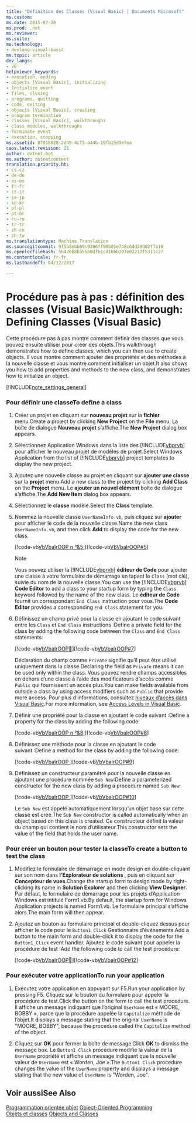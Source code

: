 ```yaml
---
title: "Définition des Classes (Visual Basic) | Documents Microsoft"
ms.custom: 
ms.date: 2015-07-20
ms.prod: .net
ms.reviewer: 
ms.suite: 
ms.technology:
- devlang-visual-basic
ms.topic: article
dev_langs:
- VB
helpviewer_keywords:
- execution, ending
- objects [Visual Basic], initializing
- Initialize event
- files, closing
- programs, quitting
- code, exiting
- objects [Visual Basic], creating
- program termination
- classes [Visual Basic], walkthroughs
- class modules, walkthroughs
- Terminate event
- execution, stopping
ms.assetid: 07018828-2d49-4cf5-a44b-19fb15d9efea
caps.latest.revision: 21
author: dotnet-bot
ms.author: dotnetcontent
translation.priority.ht:
- cs-cz
- de-de
- es-es
- fr-fr
- it-it
- ja-jp
- ko-kr
- pl-pl
- pt-br
- ru-ru
- tr-tr
- zh-cn
- zh-tw
ms.translationtype: Machine Translation
ms.sourcegitcommit: 9f5b8ebb69c9206ff90b05e748c64d29d82f7a16
ms.openlocfilehash: 5b470b8ba9b60dfb1cd1bbb207e02217f5311c27
ms.contentlocale: fr-fr
ms.lasthandoff: 04/12/2017

---
```

# <a name="walkthrough-defining-classes-visual-basic"></a><span data-ttu-id="f6183-102">Procédure pas à pas : définition des classes (Visual Basic)</span><span class="sxs-lookup"><span data-stu-id="f6183-102">Walkthrough: Defining Classes (Visual Basic)</span></span>
<span data-ttu-id="f6183-103">Cette procédure pas à pas montre comment définir des classes que vous pouvez ensuite utiliser pour créer des objets.</span><span class="sxs-lookup"><span data-stu-id="f6183-103">This walkthrough demonstrates how to define classes, which you can then use to create objects.</span></span> <span data-ttu-id="f6183-104">Il vous montre comment ajouter des propriétés et des méthodes à la nouvelle classe et vous montre comment initialiser un objet.</span><span class="sxs-lookup"><span data-stu-id="f6183-104">It also shows you how to add properties and methods to the new class, and demonstrates how to initialize an object.</span></span>  
  
[!INCLUDE[note_settings_general](../../../../csharp/language-reference/compiler-messages/includes/note_settings_general_md.md)]  
  
### <a name="to-define-a-class"></a><span data-ttu-id="f6183-105">Pour définir une classe</span><span class="sxs-lookup"><span data-stu-id="f6183-105">To define a class</span></span>  
  
1.  <span data-ttu-id="f6183-106">Créer un projet en cliquant sur **nouveau projet** sur la **fichier** menu.</span><span class="sxs-lookup"><span data-stu-id="f6183-106">Create a project by clicking **New Project** on the **File** menu.</span></span> <span data-ttu-id="f6183-107">La boîte de dialogue **Nouveau projet** s’affiche.</span><span class="sxs-lookup"><span data-stu-id="f6183-107">The **New Project** dialog box appears.</span></span>  
  
2.  <span data-ttu-id="f6183-108">Sélectionnez Application Windows dans la liste des [!INCLUDE[vbprvb](../../../../csharp/programming-guide/concepts/linq/includes/vbprvb_md.md)] pour afficher le nouveau projet de modèles de projet.</span><span class="sxs-lookup"><span data-stu-id="f6183-108">Select Windows Application from the list of [!INCLUDE[vbprvb](../../../../csharp/programming-guide/concepts/linq/includes/vbprvb_md.md)] project templates to display the new project.</span></span>  
  
3.  <span data-ttu-id="f6183-109">Ajoutez une nouvelle classe au projet en cliquant sur **ajouter une classe** sur la **projet** menu.</span><span class="sxs-lookup"><span data-stu-id="f6183-109">Add a new class to the project by clicking **Add Class** on the **Project** menu.</span></span> <span data-ttu-id="f6183-110">Le **ajouter un nouvel élément** boîte de dialogue s’affiche.</span><span class="sxs-lookup"><span data-stu-id="f6183-110">The **Add New Item** dialog box appears.</span></span>  
  
4.  <span data-ttu-id="f6183-111">Sélectionnez le **classe** modèle.</span><span class="sxs-lookup"><span data-stu-id="f6183-111">Select the **Class** template.</span></span>  
  
5.  <span data-ttu-id="f6183-112">Nommez la nouvelle classe `UserNameInfo.vb`, puis cliquez sur **ajouter** pour afficher le code de la nouvelle classe.</span><span class="sxs-lookup"><span data-stu-id="f6183-112">Name the new class `UserNameInfo.vb`, and then click **Add** to display the code for the new class.</span></span>  
  
     <span data-ttu-id="f6183-113">[!code-vb[VbVbalrOOP n °&5;](../../../../visual-basic/misc/codesnippet/VisualBasic/walkthrough-defining-classes_1.vb)]</span><span class="sxs-lookup"><span data-stu-id="f6183-113">[!code-vb[VbVbalrOOP#5](../../../../visual-basic/misc/codesnippet/VisualBasic/walkthrough-defining-classes_1.vb)]</span></span>  
  
    > [!NOTE]
    >  <span data-ttu-id="f6183-114">Vous pouvez utiliser la [!INCLUDE[vbprvb](../../../../csharp/programming-guide/concepts/linq/includes/vbprvb_md.md)] **éditeur de Code** pour ajouter une classe à votre formulaire de démarrage en tapant le `Class` (mot clé), suivie du nom de la nouvelle classe.</span><span class="sxs-lookup"><span data-stu-id="f6183-114">You can use the [!INCLUDE[vbprvb](../../../../csharp/programming-guide/concepts/linq/includes/vbprvb_md.md)] **Code Editor** to add a class to your startup form by typing the `Class` keyword followed by the name of the new class.</span></span> <span data-ttu-id="f6183-115">Le **éditeur de Code** fournit un correspondant `End Class` instruction pour vous.</span><span class="sxs-lookup"><span data-stu-id="f6183-115">The **Code Editor** provides a corresponding `End Class` statement for you.</span></span>  
  
6.  <span data-ttu-id="f6183-116">Définissez un champ privé pour la classe en ajoutant le code suivant entre les `Class` et `End Class` instructions :</span><span class="sxs-lookup"><span data-stu-id="f6183-116">Define a private field for the class by adding the following code between the `Class` and `End Class` statements:</span></span>  
  
     <span data-ttu-id="f6183-117">[!code-vb[VbVbalrOOP&#7;](../../../../visual-basic/misc/codesnippet/VisualBasic/walkthrough-defining-classes_2.vb)]</span><span class="sxs-lookup"><span data-stu-id="f6183-117">[!code-vb[VbVbalrOOP#7](../../../../visual-basic/misc/codesnippet/VisualBasic/walkthrough-defining-classes_2.vb)]</span></span>  
  
     <span data-ttu-id="f6183-118">Déclaration du champ comme `Private` signifie qu’il peut être utilisé uniquement dans la classe.</span><span class="sxs-lookup"><span data-stu-id="f6183-118">Declaring the field as `Private` means it can be used only within the class.</span></span> <span data-ttu-id="f6183-119">Vous pouvez rendre champs accessibles en dehors d’une classe à l’aide des modificateurs d’accès comme `Public` qui fournissent un accès plus.</span><span class="sxs-lookup"><span data-stu-id="f6183-119">You can make fields available from outside a class by using access modifiers such as `Public` that provide more access.</span></span> <span data-ttu-id="f6183-120">Pour plus d’informations, consultez [niveaux d’accès dans Visual Basic](../../../../visual-basic/programming-guide/language-features/declared-elements/access-levels.md).</span><span class="sxs-lookup"><span data-stu-id="f6183-120">For more information, see [Access Levels in Visual Basic](../../../../visual-basic/programming-guide/language-features/declared-elements/access-levels.md).</span></span>  
  
7.  <span data-ttu-id="f6183-121">Définir une propriété pour la classe en ajoutant le code suivant :</span><span class="sxs-lookup"><span data-stu-id="f6183-121">Define a property for the class by adding the following code:</span></span>  
  
     <span data-ttu-id="f6183-122">[!code-vb[VbVbalrOOP n °&8;](../../../../visual-basic/misc/codesnippet/VisualBasic/walkthrough-defining-classes_3.vb)]</span><span class="sxs-lookup"><span data-stu-id="f6183-122">[!code-vb[VbVbalrOOP#8](../../../../visual-basic/misc/codesnippet/VisualBasic/walkthrough-defining-classes_3.vb)]</span></span>  
  
8.  <span data-ttu-id="f6183-123">Définissez une méthode pour la classe en ajoutant le code suivant :</span><span class="sxs-lookup"><span data-stu-id="f6183-123">Define a method for the class by adding the following code:</span></span>  
  
     <span data-ttu-id="f6183-124">[!code-vb[VbVbalrOOP&#9;](../../../../visual-basic/misc/codesnippet/VisualBasic/walkthrough-defining-classes_4.vb)]</span><span class="sxs-lookup"><span data-stu-id="f6183-124">[!code-vb[VbVbalrOOP#9](../../../../visual-basic/misc/codesnippet/VisualBasic/walkthrough-defining-classes_4.vb)]</span></span>  
  
9. <span data-ttu-id="f6183-125">Définissez un constructeur paramétré pour la nouvelle classe en ajoutant une procédure nommée `Sub New`:</span><span class="sxs-lookup"><span data-stu-id="f6183-125">Define a parameterized constructor for the new class by adding a procedure named `Sub New`:</span></span>  
  
     <span data-ttu-id="f6183-126">[!code-vb[VbVbalrOOP&#10;](../../../../visual-basic/misc/codesnippet/VisualBasic/walkthrough-defining-classes_5.vb)]</span><span class="sxs-lookup"><span data-stu-id="f6183-126">[!code-vb[VbVbalrOOP#10](../../../../visual-basic/misc/codesnippet/VisualBasic/walkthrough-defining-classes_5.vb)]</span></span>  
  
     <span data-ttu-id="f6183-127">Le `Sub New` est appelé automatiquement lorsqu’un objet basé sur cette classe est créé.</span><span class="sxs-lookup"><span data-stu-id="f6183-127">The `Sub New` constructor is called automatically when an object based on this class is created.</span></span> <span data-ttu-id="f6183-128">Ce constructeur définit la valeur du champ qui contient le nom d’utilisateur.</span><span class="sxs-lookup"><span data-stu-id="f6183-128">This constructor sets the value of the field that holds the user name.</span></span>  
  
### <a name="to-create-a-button-to-test-the-class"></a><span data-ttu-id="f6183-129">Pour créer un bouton pour tester la classe</span><span class="sxs-lookup"><span data-stu-id="f6183-129">To create a button to test the class</span></span>  
  
1.  <span data-ttu-id="f6183-130">Modifiez le formulaire de démarrage en mode design en double-cliquant sur son nom dans **l’Explorateur de solutions** , puis en cliquant sur **Concepteur de vues**.</span><span class="sxs-lookup"><span data-stu-id="f6183-130">Change the startup form to design mode by right-clicking its name in **Solution Explorer** and then clicking **View Designer**.</span></span> <span data-ttu-id="f6183-131">Par défaut, le formulaire de démarrage pour les projets d’Application Windows est intitulé Form1.vb.</span><span class="sxs-lookup"><span data-stu-id="f6183-131">By default, the startup form for Windows Application projects is named Form1.vb.</span></span> <span data-ttu-id="f6183-132">Le formulaire principal s’affiche alors.</span><span class="sxs-lookup"><span data-stu-id="f6183-132">The main form will then appear.</span></span>  
  
2.  <span data-ttu-id="f6183-133">Ajoutez un bouton au formulaire principal et double-cliquez dessus pour afficher le code pour le `Button1_Click` Gestionnaire d’événements.</span><span class="sxs-lookup"><span data-stu-id="f6183-133">Add a button to the main form and double-click it to display the code for the `Button1_Click` event handler.</span></span> <span data-ttu-id="f6183-134">Ajoutez le code suivant pour appeler la procédure de test :</span><span class="sxs-lookup"><span data-stu-id="f6183-134">Add the following code to call the test procedure:</span></span>  
  
     <span data-ttu-id="f6183-135">[!code-vb[VbVbalrOOP&#12;](../../../../visual-basic/misc/codesnippet/VisualBasic/walkthrough-defining-classes_6.vb)]</span><span class="sxs-lookup"><span data-stu-id="f6183-135">[!code-vb[VbVbalrOOP#12](../../../../visual-basic/misc/codesnippet/VisualBasic/walkthrough-defining-classes_6.vb)]</span></span>  
  
### <a name="to-run-your-application"></a><span data-ttu-id="f6183-136">Pour exécuter votre application</span><span class="sxs-lookup"><span data-stu-id="f6183-136">To run your application</span></span>  
  
1.  <span data-ttu-id="f6183-137">Exécutez votre application en appuyant sur F5.</span><span class="sxs-lookup"><span data-stu-id="f6183-137">Run your application by pressing F5.</span></span> <span data-ttu-id="f6183-138">Cliquez sur le bouton du formulaire pour appeler la procédure de test.</span><span class="sxs-lookup"><span data-stu-id="f6183-138">Click the button on the form to call the test procedure.</span></span> <span data-ttu-id="f6183-139">Il affiche un message indiquant que l’original `UserName` est « MOORE, BOBBY », parce que la procédure appelée la `Capitalize` méthode de l’objet.</span><span class="sxs-lookup"><span data-stu-id="f6183-139">It displays a message stating that the original `UserName` is "MOORE, BOBBY", because the procedure called the `Capitalize` method of the object.</span></span>  
  
2.  <span data-ttu-id="f6183-140">Cliquez sur **OK** pour fermer la boîte de message.</span><span class="sxs-lookup"><span data-stu-id="f6183-140">Click **OK** to dismiss the message box.</span></span> <span data-ttu-id="f6183-141">Le `Button1 Click` procédure modifie la valeur de la `UserName` propriété et affiche un message indiquant que la nouvelle valeur de `UserName` est « Worden, Joe ».</span><span class="sxs-lookup"><span data-stu-id="f6183-141">The `Button1 Click` procedure changes the value of the `UserName` property and displays a message stating that the new value of `UserName` is "Worden, Joe".</span></span>  
  
## <a name="see-also"></a><span data-ttu-id="f6183-142">Voir aussi</span><span class="sxs-lookup"><span data-stu-id="f6183-142">See Also</span></span>  
 <span data-ttu-id="f6183-143">[Programmation orientée objet](http://msdn.microsoft.com/library/1cf6e655-3f30-45f1-9a5d-4a88ca24a1c2) </span><span class="sxs-lookup"><span data-stu-id="f6183-143">[Object-Oriented Programming](http://msdn.microsoft.com/library/1cf6e655-3f30-45f1-9a5d-4a88ca24a1c2) </span></span>  
<span data-ttu-id="f6183-144"> [Objets et classes](../../../../visual-basic/programming-guide/language-features/objects-and-classes/index.md)</span><span class="sxs-lookup"><span data-stu-id="f6183-144"> [Objects and Classes](../../../../visual-basic/programming-guide/language-features/objects-and-classes/index.md)</span></span>

